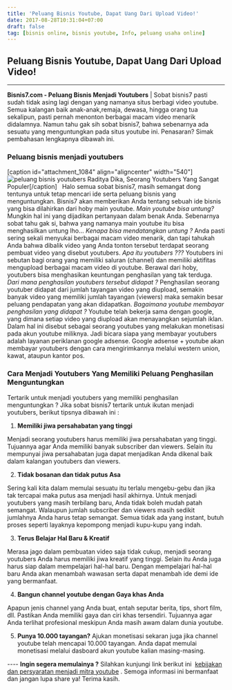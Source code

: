 ```yaml
---
title: 'Peluang Bisnis Youtube, Dapat Uang Dari Upload Video!'
date: 2017-08-28T10:31:04+07:00
draft: false
tag: [bisnis online, bisnis youtube, Info, peluang usaha online]
---
```

## Peluang Bisnis Youtube, Dapat Uang Dari Upload Video!
----
**Bisnis7.com - Peluang Bisnis Menjadi Youtubers** | Sobat bisnis7 pasti sudah tidak asing lagi dengan yang namanya situs berbagi video youtube. Semua kalangan baik anak-anak,remaja, dewasa, hingga orang tua sekalipun, pasti pernah menonton berbagai macam video menarik didalamnya. Namun tahu gak sih sobat bisnis7, bahwa sebenarnya ada sesuatu yang menguntungkan pada situs youtube ini. Penasaran? Simak pembahasan lengkapnya dibawah ini.

### Peluang bisnis menjadi youtubers

\[caption id="attachment_1084" align="aligncenter" width="540"\]![peluang bisnis youtubers](https://www.bisnis7.com/wp-content/uploads/2017/08/peluang-bisnis-youtubers.jpg) Raditya Dika, Seorang Youtubers Yang Sangat Populer\[/caption\]   Halo semua sobat bisnis7, masih semangat dong tentunya untuk tetap mencari ide serta peluang bisnis yang menguntungkan. Bisnis7 akan memberikan Anda tentang sebuah ide bisnis yang bisa dilahirkan dari hoby main youtube. _Main youtube bisa untung?_ Mungkin hal ini yang dijadikan pertanyaan dalam benak Anda. Sebenarnya sobat tahu gak si, bahwa yang namanya main youtube itu bisa menghasilkan untung lho... _Kenapa bisa mendatangkan untung ?_ Anda pasti sering sekali menyukai berbagai macam video menarik, dan tapi tahukah Anda bahwa dibalik video yang Anda tonton tersebut terdapat seorang pembuat video yang disebut youtubers. _Apa itu youtubers ???_ Youtubers ini sebutan bagi orang yang memiliki saluran (channel) dan memiliki aktifitas mengupload berbagai macam video di youtube. Berawal dari hoby, youtubers bisa menghasikan keuntungan penghasilan yang tak terduga. _Dari mana penghasilan youtubers tersebut didapat ?_ Penghasilan seorang youtuber didapat dari jumlah tayangan video yang diupload, semakin banyak video yang memiliki jumlah tayangan (viewers) maka semakin besar peluang pendapatan yang akan didapatkan. _Bagaimana youtube membayar penghasilan yang didapat ?_ Youtube telah bekerja sama dengan google, yang dimana setiap video yang diupload akan menayangkan sejumlah iklan. Dalam hal ini disebut sebagai seorang youtubes yang melakukan monetisasi pada akun youtube miliknya. Jadi bicara siapa yang membayar youtubers adalah layanan periklanan google adsense. Google adsense + youtube akan membayar youtubers dengan cara mengirimkannya melalui western union, kawat, ataupun kantor pos.

### Cara Menjadi Youtubers Yang Memiliki Peluang Penghasilan Menguntungkan

Tertarik untuk menjadi youtubers yang memiliki penghasilan menguntungkan ? Jika sobat bisnis7 tertarik untuk ikutan menjadi youtubers, berikut tipsnya dibawah ini :

1.  **Memiliki jiwa persahabatan yang tinggi**

Menjadi seorang youtubers harus memiliki jiwa persahabatan yang tinggi. Tujuannya agar Anda memiliki banyak subscriber dan viewers. Selain itu mempunyai jiwa persahabatan juga dapat menjadikan Anda dikenal baik dalam kalangan youtubers dan viewers.

2.  **Tidak bosanan dan tidak putus Asa**

Sering kali kita dalam memulai sesuatu itu terlalu mengebu-gebu dan jika tak tercapai maka putus asa menjadi hasil akhirnya. Untuk menjadi youtubers yang masih terbilang baru, Anda tidak boleh mudah patah semangat. Walaupun jumlah subscriber dan viewers masih sedikit jumlahnya Anda harus tetap semangat. Semua tidak ada yang instant, butuh proses seperti layaknya kepompong menjadi kupu-kupu yang indah.

3.  **Terus Belajar Hal Baru & Kreatif**

Merasa jago dalam pembuatan video saja tidak cukup, menjadi seorang youtubers Anda harus memiliki jiwa kreatif yang tinggi. Selain itu Anda juga harus siap dalam mempelajari hal-hal baru. Dengan mempelajari hal-hal baru Anda akan menambah wawasan serta dapat menambah ide demi ide yang bermanfaat.

4.  **Bangun channel youtube dengan Gaya khas Anda**

Apapun jenis channel yang Anda buat, entah seputar berita, tips, short film, dll. Pastikan Anda memiliki gaya dan ciri khas tersendiri. Tujuannya agar Anda terlihat profesional meskipun Anda masih awam dalam dunia youtube.

5.  **Punya 10.000 tayangan?** Ajukan monetisasi sekaran juga jika channel youtube telah mencapai 10.000 tayangan. Anda dapat memulai monetisasi melalui dasboard akun youtube kalian masing-masing.

---\- **Ingin segera memulainya ?** Silahkan kunjungi link berikut ini  [kebijakan dan persyaratan menjadi mitra youtube](https://support.google.com/youtube/answer/1311392?visit_id=1-636369457866083372-993996321&p=partner_program_policies&hl=id&rd=1) . Semoga informasi ini bermanfaat dan jangan lupa share ya! Terima kasih.